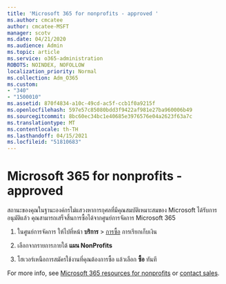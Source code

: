 ```yaml
---
title: 'Microsoft 365 for nonprofits - approved '
ms.author: cmcatee
author: cmcatee-MSFT
manager: scotv
ms.date: 04/21/2020
ms.audience: Admin
ms.topic: article
ms.service: o365-administration
ROBOTS: NOINDEX, NOFOLLOW
localization_priority: Normal
ms.collection: Adm_O365
ms.custom:
- "340"
- "1500010"
ms.assetid: 870f4834-a10c-49cd-ac5f-ccb1f0a9215f
ms.openlocfilehash: 597e57c85080bdd3f9422af981e27ba960006b49
ms.sourcegitcommit: 8bc60ec34bc1e40685e3976576e04a2623f63a7c
ms.translationtype: MT
ms.contentlocale: th-TH
ms.lasthandoff: 04/15/2021
ms.locfileid: "51810683"
---
```

# <a name="microsoft-365-for-nonprofits---approved"></a>Microsoft 365 for nonprofits - approved

สถานะของคุณในฐานะองค์กรไม่แสวงหาการกุศลที่มีคุณสมบัติเหมาะสมของ Microsoft ได้รับการอนุมัติแล้ว คุณสามารถเสร็จสิ้นการซื้อได้จากศูนย์การจัดการ Microsoft 365

1. ในศูนย์การจัดการ ให้ไปที่หน้า **บริการ** \> [การซื้อ](https://go.microsoft.com/fwlink/p/?linkid=868433) การเรียกเก็บเงิน

2. เลือกจากรายการภายใต้ **แผน NonProfits**

3. โฮเวอร์เหนือการสมัครใช้งานที่คุณต้องการซื้อ แล้วเลือก **ซื้อ** ทันที

For more info, see [Microsoft 365 resources for nonprofits](https://www.microsoft.com/nonprofits/microsoft-365) or [contact sales](https://www.microsoft.com/nonprofits/contact-us).
